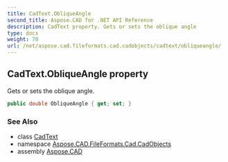 ```yaml
---
title: CadText.ObliqueAngle
second_title: Aspose.CAD for .NET API Reference
description: CadText property. Gets or sets the oblique angle
type: docs
weight: 70
url: /net/aspose.cad.fileformats.cad.cadobjects/cadtext/obliqueangle/
---
```

## CadText.ObliqueAngle property

Gets or sets the oblique angle.

```csharp
public double ObliqueAngle { get; set; }
```

### See Also

* class [CadText](../)
* namespace [Aspose.CAD.FileFormats.Cad.CadObjects](../../cadtext/)
* assembly [Aspose.CAD](../../../)


